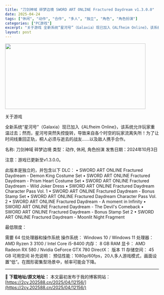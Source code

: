 ```yaml
---
title: "刀剑神域 碎梦边境 SWORD ART ONLINE Fractured Daydream v1.3.0.0"
date: 2025-04-24
tags: ["休闲", "动作", "合作", "多人", "独立", "角色", "角色扮演"]
categories: ["PC游戏"]
excerpt: "关于游戏 全新系统“星河号”（Galaxia）现已加入《ALfheim Online》，该系统允许玩家重温过去；然而，星河号突然失控旋转，导致来自各个时空的玩家流离失所！为了让时间线重回正轨，桐人必须与逝去的战友……以及敌人携手合作。 名称: 刀剑神域 碎梦边境 类型：动作, 休闲, 角色扮演 发售&hellip;"
layout: post
---
```


<img class="aligncenter size-full wp-image-12147" src="https://2cy.202588.cn/wp-content/uploads/2025/04/2025042407441269.webp" alt="" width="460" height="215" />

关于游戏

全新系统“星河号”（Galaxia）现已加入《ALfheim Online》，该系统允许玩家重温过去；然而，星河号突然失控旋转，导致来自各个时空的玩家流离失所！为了让时间线重回正轨，桐人必须与逝去的战友……以及敌人携手合作。

名称: 刀剑神域 碎梦边境
类型：动作, 休闲, 角色扮演
发售日期：2024年10月3日

注意：游戏已更新至v1.3.0.0。

此版本是独立的，并包含以下 DLC：
• SWORD ART ONLINE Fractured Daydream - Demon King Costume Set
• SWORD ART ONLINE Fractured Daydream - Prism Heart Costume Set
• SWORD ART ONLINE Fractured Daydream - Wild Joker Dress
• SWORD ART ONLINE Fractured Daydream Character Pass Vol. 1
• SWORD ART ONLINE Fractured Daydream - Bonus Stamp Set
• SWORD ART ONLINE Fractured Daydream Character Pass Vol. 2
• SWORD ART ONLINE Fractured Daydream - A moment in Infinity
• SWORD ART ONLINE Fractured Daydream - The Devil's Comeback
• SWORD ART ONLINE Fractured Daydream - Bonus Stamp Set 2
• SWORD ART ONLINE Fractured Daydream - Moonlit Night Fragment

最低限度：

需要 64 位处理器和操作系统
操作系统： Windows 10 / Windows 11
处理器： AMD Ryzen 3 3100 / Intel Core i5-8400
内存： 8 GB RAM
显卡： AMD Radeon RX 580 / Nvidia GeForce GTX 780
DirectX： 版本 11
存储空间： 45 GB 可用空间
补充说明： 预估性能：1080p/60fps，20人多人游戏模式，画面设置“低”。在图形密集型场景中，帧率可能会下降。

---
📖 **下载地址/原文地址：** 本文最初发布于我的博客网站：[https://2cy.202588.cn/2025/04/12156/](https://2cy.202588.cn/2025/04/12156/)
